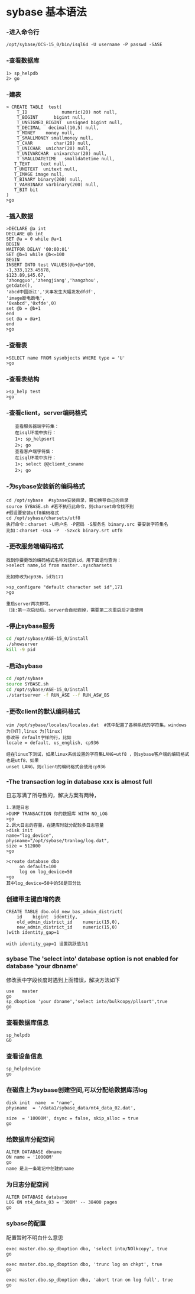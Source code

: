 # sybase 基本语法
### -进入命令行  
```
/opt/sybase/OCS-15_0/bin/isql64 -U username -P passwd -SASE
```

### -查看数据库
```
1> sp_helpdb
2> go
```

### -建表
```
> CREATE TABLE  test(
    T_ID             numeric(20) not null, 
    T_BIGINT      bigint null,
    T_UNSIGNED_BIGINT  unsigned bigint null,
    T_DECIMAL   decimal(10,5) null,
    T_MONEY    money null,
    T_SMALLMONEY smallmoney null,
    T_CHAR        char(20) null,
    T_UNICHAR  unichar(20) null,
    T_UNIVARCHAR  univarchar(20) null,
    T_SMALLDATETIME   smalldatetime null,
   T_TEXT    text null,
   T_UNITEXT  unitext null,
   T_IMAGE image null,
   T_BINARY binary(200) null,
   T_VARBINARY varbinary(200) null,
   T_BIT bit
)
>go
```

### -插入数据  
```
>DECLARE @a int
DECLARE @b int 
SET @a = 0 while @a<1
BEGIN
WAITFOR DELAY '00:00:01'
SET @b=1 while @b<=100
BEGIN
INSERT INTO test VALUES(@b+@a*100,
-1,333,123.45678,
$123.89,$45.67,
'zhongguo','zhengjiang','hangzhou',
getdate(),
'abcd中国浙江','大事发生大幅发发dfdf',
'image断电断电',
'0xabcd','0xfde',0)
set @b = @b+1
end
set @a = @a+1
end
>go
```

### -查看表 
```
>SELECT name FROM sysobjects WHERE type = 'U'
>go
```

### -查看表结构
```
>sp_help test
>go
```
### -查看client，server编码格式 
```
　　查看服务器端字符集： 
　　在isql环境中执行： 
　　1>; sp_helpsort 
　　2>; go 
　　查看客户端字符集： 
　　在isql环境中执行： 
　　1>; select @@client_csname 
　　2>; go 
```

### -为sybase安装新的编码格式  
```
cd /opt/sybase  #sybase安装目录，需切换导自己的目录
source SYBASE.sh #若不执行此命令，则charset命令找不到
#假设要安装utf8编码格式
cd /opt/sybase/charsets/utf8
执行命令：charset -U用户名 -P密码 -S服务名 binary.src 要安装字符集名
比如：charset -Usa -P  -Szxck binary.srt utf8
```

### -更改服务端编码格式
```
找到你要更改的编码格式名称对应的id，用下面语句查询：
>select name,id from master..syscharsets

比如修改为cp936，id为171

>sp_configure "default character set id",171
>go

重启server两次即可。
（注:第一次启动后，server会自动宕掉，需要第二次重启后才能使用
```

### -停止sybase服务 
```bash
cd /opt/sybase/ASE-15_0/install
./showserver
kill -9 pid
```

### -启动sybase 
```bash
cd /opt/sybase
source SYBASE.sh
cd /opt/sybase/ASE-15_0/install
./startserver -f RUN_ASE --f RUN_ASW_BS
```
### -更改client的默认编码格式
```
vim /opt/sybase/locales/locales.dat  #其中配置了各种系统的字符集，windows 为[NT],linux 为[linux]
修改带 default字样的行，比如
locale = default, us_english, cp936

经在linux下测试，如果linux系统设置的字符集LANG=utf8 ，则sybase客户端的编码格式也是utf8，如果
unset LANG，则client的编码格式会使用cp936
```

### -The transaction log in database xxx is almost full
日志写满了所导致的，解决方案有两种，
```
1.清楚日志
>DUMP TRANSACTION 你的数据库 WITH NO_LOG
>go
2.调大日志的容量，在建库时就分配较多日志容量
>disk init
name="log_device",
physname="/opt/sybase/tranlog/log.dat",
size = 512000
>go

>create database dbo
     on default=100
     log on log_device=50
>go
其中log_device=50中的50是百分比
```

### 创建带主键自增的表
```
CREATE TABLE dbo.old_new_bas_admin_district(
	id    bigint  identity,
	old_admin_district_id    numeric(15,0),
	new_admin_district_id    numeric(15,0)
)with identity_gap=1

with identity_gap=1 设置跳跃值为1
```


### sybase The 'select into' database option is not enabled for database 'your dbname'
修改表中字段长度时遇到上面错误，解决方法如下
```
use   master
go
sp_dboption 'your dbname','select into/bulkcopy/pllsort',true
go
```

### 查看数据库信息  
```
sp_helpdb
GO
```

### 查看设备信息  
```
sp_helpdevice
go
```

### 在磁盘上为sybase创建空间,可以分配给数据库活log  
```
disk init  name  = 'name',
physname  = '/data1/sybase_data/nt4_data_02.dat',

size  = '10000M', dsync = false, skip_alloc = true
go
```

### 给数据库分配空间  
```
ALTER DATABASE dbname
ON name = '10000M'
go
name 是上一条笔记中创建的name
```

### 为日志分配空间  
```
ALTER DATABASE database
LOG ON nt4_data_03 = '300M' -- 38400 pages
go
```
###  sybase的配置   
配置暂时不明白什么意思  
```
exec master.dbo.sp_dboption dbo, 'select into/NOlkcopy', true
go

exec master.dbo.sp_dboption dbo, 'trunc log on chkpt', true
go

exec master.dbo.sp_dboption dbo, 'abort tran on log full', true
go
````
